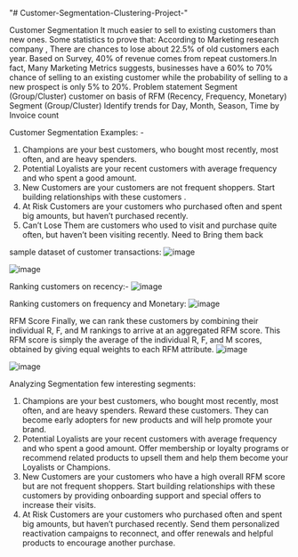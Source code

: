 "# Customer-Segmentation-Clustering-Project-" 

Customer Segmentation 
It much easier to sell to existing customers than new ones. Some statistics to prove that: According to Marketing research company , There are chances to lose about 22.5% of old customers each year. Based on Survey, 40% of revenue comes from repeat customers.In fact, Many Marketing Metrics suggests, businesses have a 60% to 70% chance of selling to an existing customer while the probability of selling to a new prospect is only 5% to 20%.
Problem statement
Segment (Group/Cluster) customer on basis of RFM (Recency, Frequency, Monetary) 
Segment (Group/Cluster) Identify trends for Day, Month, Season, Time by Invoice count

Customer Segmentation Examples: - 
1. Champions are your best customers, who bought most recently, most often, and are heavy spenders.
2. Potential Loyalists are your recent customers with average frequency and who spent a good amount.
3. New Customers are your customers are not frequent shoppers. Start building relationships with these customers .
4. At Risk Customers are your customers who purchased often and spent big amounts, but haven’t purchased recently.
5. Can’t Lose Them are customers who used to visit and purchase quite often, but haven’t been visiting recently. Need to Bring them back

sample dataset of customer transactions:
![image](https://github.com/vikrantyadav11234/Customer-Segmentation-Clustering-Project-/assets/109401096/afaab838-e1b2-4f4f-b2ac-340481c0d71f)

![image](https://github.com/vikrantyadav11234/Customer-Segmentation-Clustering-Project-/assets/109401096/ec561956-22ae-4219-ab68-e95758b3a3a9)

Ranking customers on recency:- 
![image](https://github.com/vikrantyadav11234/Customer-Segmentation-Clustering-Project-/assets/109401096/581c7c3f-cb6c-4a59-a546-7c073e79e0be)


Ranking customers on frequency and Monetary:
![image](https://github.com/vikrantyadav11234/Customer-Segmentation-Clustering-Project-/assets/109401096/ca1a5d03-d7ee-4944-8c1c-10cebedf2698)



RFM Score 
Finally, we can rank these customers by combining their individual R, F, and M rankings to arrive at an aggregated RFM score.
This RFM score is simply the average of the individual R, F, and M scores, obtained by giving equal weights to each RFM attribute.
![image](https://github.com/vikrantyadav11234/Customer-Segmentation-Clustering-Project-/assets/109401096/ade098c4-1ebd-46ea-a66c-e02f96daab8e)

![image](https://github.com/vikrantyadav11234/Customer-Segmentation-Clustering-Project-/assets/109401096/dd267c86-b0f6-4d73-84fd-bc3e33c5a45d)

Analyzing Segmentation 
few interesting segments: 
1. Champions are your best customers, who bought most recently, most often, and are heavy spenders. Reward these customers. They can become early adopters for new products and will help promote your brand.
2. Potential Loyalists are your recent customers with average frequency and who spent a good amount. Offer membership or loyalty programs or recommend related products to upsell them and help them become your Loyalists or Champions.
3. New Customers are your customers who have a high overall RFM score but are not frequent shoppers. Start building relationships with these customers by providing onboarding support and special offers to increase their visits.
4. At Risk Customers are your customers who purchased often and spent big amounts, but haven’t purchased recently. Send them personalized reactivation campaigns to reconnect, and offer renewals and helpful products to encourage another purchase.
